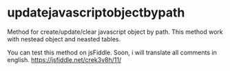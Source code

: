 # updatejavascriptobjectbypath
Method for create/update/clear javascript object by path. This method work with nestead object and neasted tables. 

You can test this method on jsFiddle. Soon, i will translate all comments in english. 
https://jsfiddle.net/crek3v8h/11/
